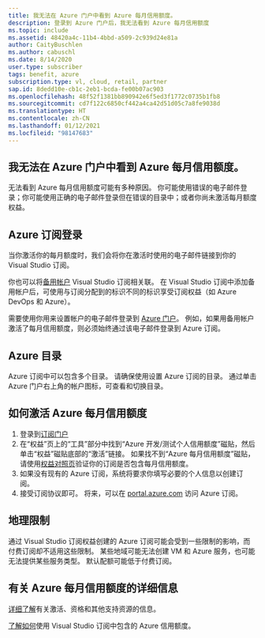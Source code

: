 ```yaml
---
title: 我无法在 Azure 门户中看到 Azure 每月信用额度。
description: 登录到 Azure 门户后，我无法看到 Azure 每月信用额度
ms.topic: include
ms.assetid: 48420a4c-11b4-4bbd-a509-2c939d24e81a
author: CaityBuschlen
ms.author: cabuschl
ms.date: 8/14/2020
user.type: subscriber
tags: benefit, azure
subscription.type: vl, cloud, retail, partner
sap.id: 8dedd10e-cb1c-2eb1-bcda-fe00b07ac903
ms.openlocfilehash: 48f52f1381bb890942e6f5ed3f1772c0735b1fb8
ms.sourcegitcommit: cd7f122c6850cf442a4ca42d51d05c7a8fe9038d
ms.translationtype: HT
ms.contentlocale: zh-CN
ms.lasthandoff: 01/12/2021
ms.locfileid: "98147683"
---
```

## <a name="im-unable-to-see-my-azure-monthly-credit-in-the-azure-portal"></a>我无法在 Azure 门户中看到 Azure 每月信用额度。

无法看到 Azure 每月信用额度可能有多种原因。 你可能使用错误的电子邮件登录；你可能使用正确的电子邮件登录但在错误的目录中；或者你尚未激活每月额度权益。 

## <a name="azure-subscription-sign-in"></a>Azure 订阅登录 

当你激活你的每月额度时，我们会将你在激活时使用的电子邮件链接到你的 Visual Studio 订阅。  

你也可以将[备用帐户](https://docs.microsoft.com/visualstudio/subscriptions/vs-alternate-identity) Visual Studio 订阅相关联。 在 Visual Studio 订阅中添加备用帐户后，可使用与订阅分配到的标识不同的标识享受订阅权益（如 Azure DevOps 和 Azure）。  

需要使用你用来设置帐户的电子邮件登录到 [Azure 门户](https://portal.azure.com/)。 例如，如果用备用帐户激活了每月信用额度，则必须始终通过该电子邮件登录到 Azure 订阅。 

## <a name="azure-directories"></a>Azure 目录
 
Azure 订阅中可以包含多个目录。 请确保使用设置 Azure 订阅的目录。 通过单击 Azure 门户右上角的帐户图标，可查看和切换目录。 

## <a name="how-to-activate-your-azure-monthly-credit"></a>如何激活 Azure 每月信用额度

1. 登录到[订阅门户](https://my.visualstudio.com/benefits)  
1. 在“权益”页上的“工具”部分中找到“Azure 开发/测试个人信用额度”磁贴，然后单击“权益”磁贴底部的“激活”链接。 如果找不到“Azure 每月信用额度”磁贴，请使用[权益对照页](https://visualstudio.microsoft.com/vs/benefits/#azure?cat=visual-studio-enterprise-subscription)验证你的订阅是否包含每月信用额度。 
1. 如果没有现有的 Azure 订阅，系统将要求你填写必要的个人信息以创建订阅。  
1. 接受订阅协议即可。 将来，可以在 [portal.azure.com](https://portal.azure.com/) 访问 Azure 订阅。

## <a name="geographic-restrictions"></a>地理限制 

通过 Visual Studio 订阅权益创建的 Azure 订阅可能会受到一些限制的影响，而付费订阅却不适用这些限制。 某些地域可能无法创建 VM 和 Azure 服务，也可能无法提供某些服务类型。 默认配额可能低于付费订阅。 

## <a name="more-information-about-azure-monthly-credits"></a>有关 Azure 每月信用额度的详细信息

[详细了解](https://docs.microsoft.com/visualstudio/subscriptions/vs-azure)有关激活、资格和其他支持资源的信息。  

[了解如何](https://azure.microsoft.com/pricing/member-offers/credit-for-visual-studio-subscribers/#azure-credits)使用 Visual Studio 订阅中包含的 Azure 信用额度。 